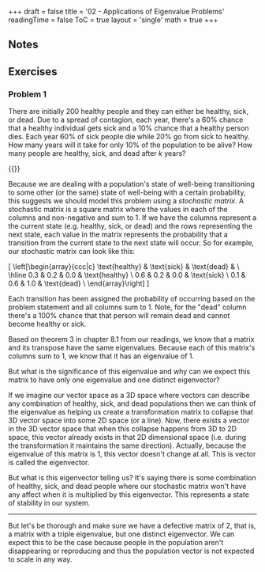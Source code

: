 +++
draft = false
title = '02 - Applications of Eigenvalue Problems'
readingTime = false
ToC = true
layout = 'single'
math = true
+++

## Notes

## Exercises

### Problem 1

There are initially 200 healthy people and they can either be healthy, sick, or dead. Due to a spread of contagion, each year, there's a 60% chance that a healthy individual gets sick and a 10% chance that a healthy person dies. Each year 60% of sick people die while 20% go from sick to healthy. How many years will it take for only 10% of the population to be alive? How many people are healthy, sick, and dead after _k_ years?

{{<divider>}}

Because we are dealing with a population's state of well-being transitioning to some other (or the same) state of well-being with a certain probability, this suggests we should model this problem using a _stochastic matrix_. A stochastic matrix is a square matrix where the values in each of the columns and non-negative and sum to 1. If we have the columns represent a the current state (e.g. healthy, sick, or dead) and the rows representing the next state, each value in the matrix represents the probability that a transition from the current state to the next state will occur. So for example, our stochastic matrix can look like this:

\[
\left[\begin{array}{ccc|c}
\text{healthy} & \text{sick} & \text{dead} & \\
\hline
0.3 & 0.2 & 0.0 & \text{healthy} \\
0.6 & 0.2 & 0.0 & \text{sick}   \\
0.1 & 0.6 & 1.0 & \text{dead}   \\
\end{array}\right]
\]

Each transition has been assigned the probability of occurring based on the problem statement and all columns sum to 1. Note, for the "dead" column there's a 100% chance that that person will remain dead and cannot become healthy or sick.

Based on theorem 3 in chapter 8.1 from our readings, we know that a matrix and its transpose have the same eigenvalues. Because each of this matrix's columns sum to 1, we know that it has an eigenvalue of 1.

<!-- TODO: Show this. -->

But what is the significance of this eigenvalue and why can we expect this matrix to have only one eigenvalue and one distinct eigenvector?

If we imagine our vector space as a 3D space where vectors can describe any combination of healthy, sick, and dead populations then we can think of the eigenvalue as helping us create a transformation matrix to collapse that 3D vector space into some 2D space (or a line). Now, there exists a vector in the 3D vector space that when this collapse happens from 3D to 2D space, this vector already exists in that 2D dimensional space (i.e. during the transformation it maintains the same direction). Actually, because the eigenvalue of this matrix is 1, this vector doesn't change at all. This is vector is called the eigenvector.

But what is this eigenvector telling us? It's saying there is some combination of healthy, sick, and dead people where our stochastic matrix won't have any affect when it is multiplied by this eigenvector. This represents a state of stability in our system.

---

<!-- TODO: Actually try to solve for the eigenvector and prove this point. -->

But let's be thorough and make sure we have a defective matrix of 2, that is, a matrix with a triple eigenvalue, but one distinct eigenvector. We can expect this to be the case because people in the population aren't disappearing or reproducing and thus the population vector is not expected to scale in any way.
